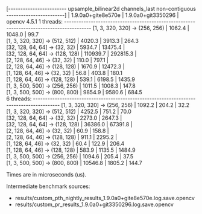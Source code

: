 [------------------------ upsample_bilinear2d channels_last non-contiguous ------------------------]
                                       |  1.9.0a0+gite8e570e  |  1.9.0a0+git3350296  |  opencv 4.5.1
1 threads: -----------------------------------------------------------------------------------------
      [1, 3, 320, 320] -> (256, 256)   |         1062.4       |         1048.0       |       99.7   
      [1, 3, 320, 320] -> (512, 512)   |         4020.3       |         3913.3       |      264.3   
      [32, 128, 64, 64] -> (32, 32)    |         5934.7       |        13475.4       |              
      [32, 128, 64, 64] -> (128, 128)  |       110939.7       |       292815.3       |              
      [2, 128, 64, 46] -> (32, 32)     |          110.0       |          797.1       |              
      [2, 128, 64, 46] -> (128, 128)   |         1670.9       |        12472.3       |              
      [1, 128, 64, 46] -> (32, 32)     |           56.8       |          403.8       |      180.1   
      [1, 128, 64, 46] -> (128, 128)   |          539.1       |         6198.5       |     1435.9   
      [1, 3, 500, 500] -> (256, 256)   |         1011.5       |         1008.3       |      147.8   
      [1, 3, 500, 500] -> (800, 800)   |         9854.9       |         9580.6       |      684.5   
6 threads: -----------------------------------------------------------------------------------------
      [1, 3, 320, 320] -> (256, 256)   |         1092.2       |          204.2       |       32.2   
      [1, 3, 320, 320] -> (512, 512)   |         4252.5       |          751.2       |       70.0   
      [32, 128, 64, 64] -> (32, 32)    |         2273.0       |         2647.3       |              
      [32, 128, 64, 64] -> (128, 128)  |        36386.0       |        67391.8       |              
      [2, 128, 64, 46] -> (32, 32)     |           60.9       |          158.8       |              
      [2, 128, 64, 46] -> (128, 128)   |          911.1       |         2295.2       |              
      [1, 128, 64, 46] -> (32, 32)     |           60.4       |          122.9       |      206.4   
      [1, 128, 64, 46] -> (128, 128)   |          583.9       |         1135.5       |     1484.9   
      [1, 3, 500, 500] -> (256, 256)   |         1094.6       |          205.4       |       37.5   
      [1, 3, 500, 500] -> (800, 800)   |        10546.8       |         1805.2       |      144.7   

Times are in microseconds (us).


Intermediate benchmark sources:

- results/custom_pth_nightly_results_1.9.0a0+gite8e570e.log.save.opencv
- results/custom_pr_results_1.9.0a0+git3350296.log.save.opencv
